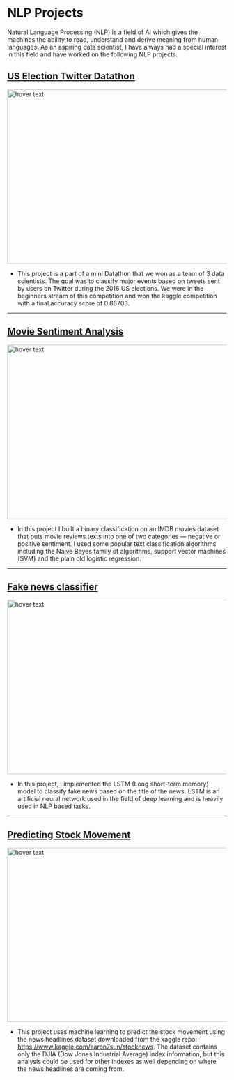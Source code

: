 # NLP Projects

Natural Language Processing (NLP) is a field of AI which gives the machines the ability to read, understand and derive meaning from human languages. As an aspiring data scientist, I have always had a special interest in this field and have worked on the following NLP projects.

## [US Election Twitter Datathon](https://github.com/SuvanshVaid27/NLP/tree/main/twitter-datathon)

<p>
  <a href = 'https://www.kaggle.com/c/mdss-basic-stream/leaderboard'>
  <img src="https://github.com/SuvanshVaid27/NLP-Projects/blob/main/images/image.jpeg" width="800" height = "400" title="hover text">
  </a>
</p>

  - This project is a part of a mini Datathon that we won as a team of 3 data scientists. The goal was to classify major events based on tweets sent by users on Twitter during the 2016 US elections. We were in the beginners stream of this competition and won the kaggle competition with a final accuracy score of 0.86703.

<hr>

## [Movie Sentiment Analysis](https://github.com/SuvanshVaid27/66-days-of-Data/blob/main/Day%2022%20-%20Movie%20sentiment%20analysis%20%20ML/movie_sentiment_analysis.ipynb)

<p>
  <img src="https://github.com/SuvanshVaid27/NLP-Projects/blob/main/images/imdb.jpeg" width="800" height = "400" title="hover text">
</p>


  - In this project I built a binary classification on an IMDB movies dataset that puts movie reviews texts into one of two categories — negative or positive sentiment. I used some popular text classification algorithms including the Naive Bayes family of algorithms, support vector machines (SVM) and the plain old logistic regression.

<hr>

## [Fake news classifier](https://github.com/SuvanshVaid27/66-days-of-Data/blob/main/Day%2037%20-%20Fake%20news%20classifier%20LSTM/LSTMclassifier.md)


<p>
  <img src="https://github.com/SuvanshVaid27/NLP-Projects/blob/main/images/fake%20news.jpeg" width="800" height = "400" title="hover text">
</p>


  - In this project, I implemented the LSTM (Long short-term memory) model to classify fake news based on the title of the news. LSTM is an artificial neural network used in the field of deep learning and is heavily used in NLP based tasks.

<hr>

## [Predicting Stock Movement](https://github.com/SuvanshVaid27/Stock-Movement-Prediction/blob/main/stock_sentiment.ipynb)

<p>
  <img src="https://github.com/SuvanshVaid27/NLP-Projects/blob/main/images/maxim-hopman-fiXLQXAhCfk-unsplash.jpg" width="800" height = "400" title="hover text">
</p>

  - This project uses machine learning to predict the stock movement using the news headlines dataset downloaded from the kaggle repo: https://www.kaggle.com/aaron7sun/stocknews. The dataset contains only the DJIA (Dow Jones Industrial Average) index information, but this analysis could be used for other indexes as well depending on where the news headlines are coming from.

## 






